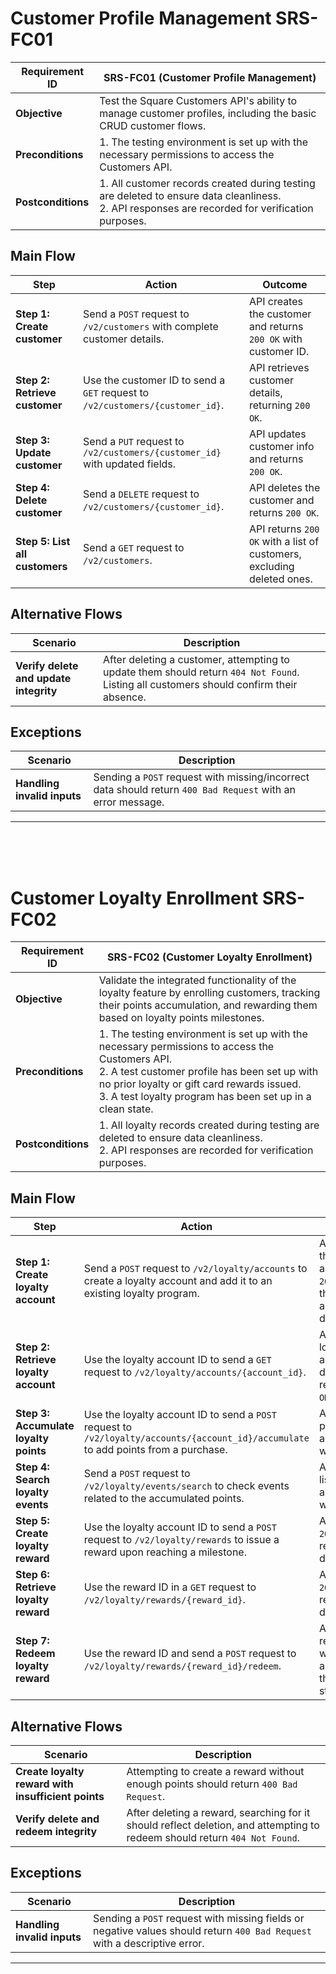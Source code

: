 # Customer Profile Management SRS-FC01

| Requirement ID  | **SRS-FC01 (Customer Profile Management)** |
|----------------|-------------------------------------------|
| **Objective**  | Test the Square Customers API's ability to manage customer profiles, including the basic CRUD customer flows. |
| **Preconditions** | 1. The testing environment is set up with the necessary permissions to access the Customers API. |
| **Postconditions** | 1. All customer records created during testing are deleted to ensure data cleanliness.<br>2. API responses are recorded for verification purposes. |

## Main Flow

| Step | Action | Outcome |
|------|--------|---------|
| **Step 1: Create customer** | Send a `POST` request to `/v2/customers` with complete customer details. | API creates the customer and returns `200 OK` with customer ID. |
| **Step 2: Retrieve customer** | Use the customer ID to send a `GET` request to `/v2/customers/{customer_id}`. | API retrieves customer details, returning `200 OK`. |
| **Step 3: Update customer** | Send a `PUT` request to `/v2/customers/{customer_id}` with updated fields. | API updates customer info and returns `200 OK`. |
| **Step 4: Delete customer** | Send a `DELETE` request to `/v2/customers/{customer_id}`. | API deletes the customer and returns `200 OK`. |
| **Step 5: List all customers** | Send a `GET` request to `/v2/customers`. | API returns `200 OK` with a list of customers, excluding deleted ones. |

## Alternative Flows

| Scenario | Description |
|----------|-------------|
| **Verify delete and update integrity** | After deleting a customer, attempting to update them should return `404 Not Found`. Listing all customers should confirm their absence. |

## Exceptions

| Scenario | Description |
|----------|-------------|
| **Handling invalid inputs** | Sending a `POST` request with missing/incorrect data should return `400 Bad Request` with an error message. |

---

<br><br><br>

# Customer Loyalty Enrollment SRS-FC02

| Requirement ID  | **SRS-FC02 (Customer Loyalty Enrollment)** |
|----------------|-------------------------------------------|
| **Objective**  | Validate the integrated functionality of the loyalty feature by enrolling customers, tracking their points accumulation, and rewarding them based on loyalty points milestones. |
| **Preconditions** | 1. The testing environment is set up with the necessary permissions to access the Customers API.<br>2. A test customer profile has been set up with no prior loyalty or gift card rewards issued.<br>3. A test loyalty program has been set up in a clean state. |
| **Postconditions** | 1. All loyalty records created during testing are deleted to ensure data cleanliness.<br>2. API responses are recorded for verification purposes. |

## Main Flow

| Step | Action | Outcome |
|------|--------|---------|
| **Step 1: Create loyalty account** | Send a `POST` request to `/v2/loyalty/accounts` to create a loyalty account and add it to an existing loyalty program. | API creates the account and returns `200 OK` with the loyalty account details. |
| **Step 2: Retrieve loyalty account** | Use the loyalty account ID to send a `GET` request to `/v2/loyalty/accounts/{account_id}`. | API retrieves loyalty account details, returning `200 OK`. |
| **Step 3: Accumulate loyalty points** | Use the loyalty account ID to send a `POST` request to `/v2/loyalty/accounts/{account_id}/accumulate` to add points from a purchase. | API confirms point accumulation with `200 OK`. |
| **Step 4: Search loyalty events** | Send a `POST` request to `/v2/loyalty/events/search` to check events related to the accumulated points. | API returns a list of events and confirms with `200 OK`. |
| **Step 5: Create loyalty reward** | Use the loyalty account ID to send a `POST` request to `/v2/loyalty/rewards` to issue a reward upon reaching a milestone. | API returns `200 OK` with reward details. |
| **Step 6: Retrieve loyalty reward** | Use the reward ID in a `GET` request to `/v2/loyalty/rewards/{reward_id}`. | API returns `200 OK` with reward details. |
| **Step 7: Redeem loyalty reward** | Use the reward ID and send a `POST` request to `/v2/loyalty/rewards/{reward_id}/redeem`. | API confirms redemption with `200 OK` and updates the reward status. |

## Alternative Flows

| Scenario | Description |
|----------|-------------|
| **Create loyalty reward with insufficient points** | Attempting to create a reward without enough points should return `400 Bad Request`. |
| **Verify delete and redeem integrity** | After deleting a reward, searching for it should reflect deletion, and attempting to redeem should return `404 Not Found`. |

## Exceptions

| Scenario | Description |
|----------|-------------|
| **Handling invalid inputs** | Sending a `POST` request with missing fields or negative values should return `400 Bad Request` with a descriptive error. |

---